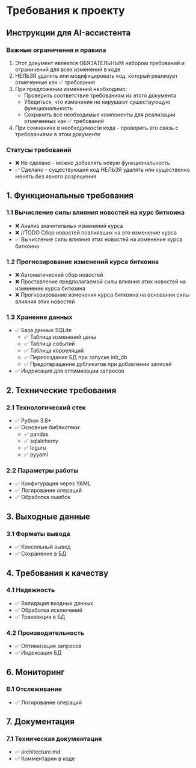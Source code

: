 # Требования к проекту

## Инструкции для AI-ассистента

### Важные ограничения и правила
1. Этот документ является ОБЯЗАТЕЛЬНЫМ набором требований и ограничений для всех изменений в коде
2. НЕЛЬЗЯ удалять или модифицировать код, который реализует отмеченные как ✅ требования
3. При предложении изменений необходимо:
   - Проверить соответствие требованиям из этого документа
   - Убедиться, что изменения не нарушают существующую функциональность
   - Сохранить все необходимые компоненты для реализации отмеченных как ✅ требований
4. При сомнениях в необходимости кода - проверить его связь с требованиями в этом документе

### Статусы требований
- ❌ Не сделано - можно добавлять новую функциональность
- ✅ Сделано - существующий код НЕЛЬЗЯ удалять или существенно менять без явного разрешения

## 1. Функциональные требования

### 1.1 Вычисление силы влияния новостей на курс биткоина
- ❌ Анализ значительных изменений курса
- ❌ //TODO Сбор новостей повлиявших на это изменение курса 
- ✅ Вычисление силы влияния этих новостей на изменение курса биткоина

### 1.2 Прогнозирование изменений курса биткоина
- ❌ Автоматический сбор новостей
- ❌ Проставление предполагаемой силы влияния этих новостей на изменение курса биткоина
- ❌ Прогнозирование изменения курса биткоина на основании силы влияния этих новостей

### 1.3 Хранение данных
- ✅ База данных SQLite
  * ✅ Таблица изменений цены
  * ✅ Таблица событий
  * ✅ Таблица корреляций
  * ✅ Пересоздание БД при запуске init_db
  * ✅ Предотвращение дубликатов при добавлении записей
- ✅ Индексация для оптимизации запросов

## 2. Технические требования

### 2.1 Технологический стек
- ✅ Python 3.8+
- ✅ Основные библиотеки:
  * ✅ pandas
  * ✅ sqlalchemy
  * ✅ loguru
  * ✅ pyyaml

### 2.2 Параметры работы
- ✅ Конфигурация через YAML
- ✅ Логирование операций
- ✅ Обработка ошибок

## 3. Выходные данные

### 3.1 Форматы вывода
- ✅ Консольный вывод
- ✅ Сохранение в БД

## 4. Требования к качеству

### 4.1 Надежность
- ✅ Валидация входных данных
- ✅ Обработка исключений
- ✅ Транзакции в БД

### 4.2 Производительность
- ✅ Оптимизация запросов
- ✅ Индексация БД

## 6. Мониторинг

### 6.1 Отслеживание
- ✅ Логирование операций

## 7. Документация

### 7.1 Техническая документация
- ✅ architecture.md
- ✅ Комментарии в коде
